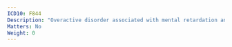 ```yaml
---
ICD10: F844
Description: "Overactive disorder associated with mental retardation and stereotyped movements"
Matters: No
Weight: 0
---
```


